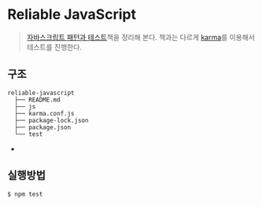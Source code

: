 # Reliable JavaScript
> [자바스크립트 패턴과 테스트](https://www.aladin.co.kr/shop/wproduct.aspx?ItemId=95732164)책을 정리해 본다.
> 책과는 다르게 [karma](https://karma-runner.github.io/latest/index.html)를 이용해서 테스트를 진행한다.

## 구조
```
reliable-javascript
  ├── README.md
  ├── js
  ├── karma.conf.js
  ├── package-lock.json
  ├── package.json
  └── test
```

-

## 실행방법
```
$ npm test
```
